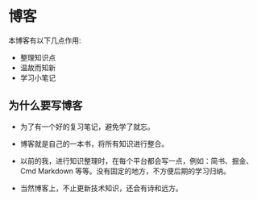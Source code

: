 # 博客

本博客有以下几点作用:

* 整理知识点
* 温故而知新
* 学习小笔记

## 为什么要写博客

* 为了有一个好的复习笔记，避免学了就忘。

* 博客就是自己的一本书，将所有知识进行整合。

* 以前的我，进行知识整理时，在每个平台都会写一点，例如：简书、掘金、Cmd Markdown 等等。没有固定的地方，不方便后期的学习归纳。

* 当然博客上，不止更新技术知识，还会有诗和远方。